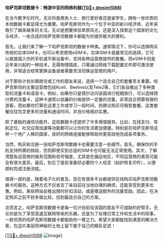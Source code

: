 **哈萨克斯坦数据卡：畅游中亚的网络利器[[TG💪+ @esim1088](https://t.me/s/esim1088)]**

在当今数字化时代，无论你是商务人士、旅行爱好者还是留学生，拥有一张优质的本地数据卡都显得尤为重要。哈萨克斯坦作为一个位于中亚的新兴经济体，近年来吸引了越来越多的关注。无论是想要体验草原风光，还是深入探索这个国家的文化与经济，一张合适的哈萨克斯坦数据卡都能为你提供极大的便利。

首先，让我们来了解一下哈萨克斯坦的数据卡种类。通常情况下，你可以选择购买传统的实体SIM卡，也可以考虑使用eSIM卡。实体SIM卡是最常见的选择，它可以直接插入你的手机或平板设备中，支持各种运营商提供的套餐。而eSIM卡则是近年来兴起的一种技术，无需物理插拔，只需通过网络下载配置文件即可激活使用，非常适合经常更换设备或者需要灵活切换运营商的用户。

对于那些计划长期居住或工作的朋友来说，选择一个适合自己的套餐至关重要。哈萨克斯坦的主要运营商包括Kcell、Beeline以及Tele2等，它们各自推出了多种类型的流量卡和语音卡。例如，如果你只是偶尔访问该国进行短期旅行，可以选择预付费的流量卡，这种卡通常以低廉的价格提供一定量的流量，非常适合预算有限的游客。而如果你打算在这里工作或学习一段时间，则建议购买月租型套餐，这类套餐往往包含更多的流量和通话时间，并且价格相对实惠。

除了基础的通信功能外，这些数据卡还提供了许多增值服务。比如，在线支付、导航定位、社交应用加速等功能都可以让你的生活更加便捷。特别是在哈萨克斯坦这样一个地广人稀的国家，良好的网络连接能够帮助你更高效地完成各项事务。

当然，购买和注册一张哈萨克斯坦数据卡也需要注意一些细节。首先，确保你的手机支持所需的频段，否则即使买到合适的SIM卡也可能无法正常使用。其次，了解清楚各运营商的服务范围和信号强度，尤其是在偏远地区，不同运营商的表现可能会有很大差异。最后，别忘了提前准备好必要的个人信息（如护照复印件），以便顺利完成注册流程。

值得一提的是，随着电子化的普及，现在有很多平台都提供在线购买哈萨克斯坦数据卡的服务。这种方式不仅省去了亲自前往当地办理的麻烦，还能享受到更多优惠。例如，某些网站会推出限时折扣活动，或是赠送额外的流量奖励。因此，在决定购买之前不妨多做比较，找到最适合自己的方案。

总而言之，哈萨克斯坦数据卡是每一位计划前往该国的朋友不可或缺的好帮手。无论你是为了享受高速互联网带来的乐趣，还是为了处理日常工作和生活中的琐事，一款优质的哈萨克斯坦数据卡都能助你一臂之力。希望大家都能找到满意的解决方案，在这片美丽而神秘的土地上留下属于自己的精彩足迹！

[[TG💪+ @esim1088](https://t.me/s/esim1088) ![Image](https://i.postimg.cc/4NQfJmqS/Snipaste-2025-05-13-00-14-12.png)]